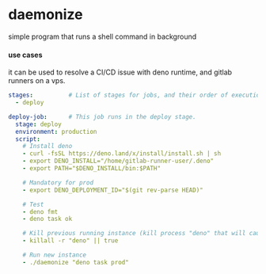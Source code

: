 # daemonize

simple program that runs a shell command in background

#### use cases

it can be used to resolve a CI/CD issue with deno runtime, and gitlab runners on a vps.

```yml
stages:          # List of stages for jobs, and their order of execution
  - deploy

deploy-job:      # This job runs in the deploy stage.
  stage: deploy
  environment: production
  script:
    # Install deno
    - curl -fsSL https://deno.land/x/install/install.sh | sh
    - export DENO_INSTALL="/home/gitlab-runner-user/.deno"
    - export PATH="$DENO_INSTALL/bin:$PATH"

    # Mandatory for prod
    - export DENO_DEPLOYMENT_ID="$(git rev-parse HEAD)"

    # Test
    - deno fmt
    - deno task ok

    # Kill previous running instance (kill process "deno" that will cause process "daemonize" to terminate)
    - killall -r "deno" || true

    # Run new instance
    - ./daemonize "deno task prod"
```